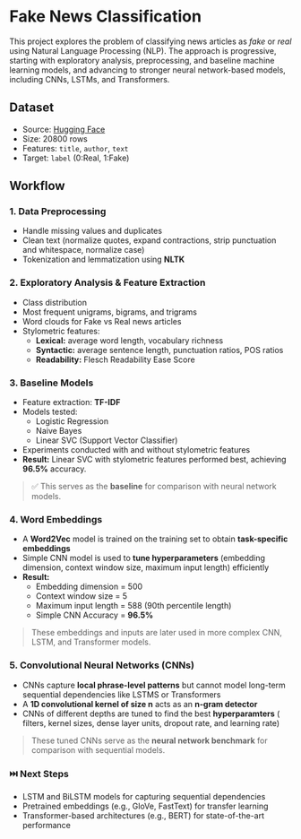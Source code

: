 # Fake News Classification
This project explores the problem of classifying news articles as *fake* or *real* using Natural Language Processing (NLP). The approach is progressive, starting with exploratory analysis, preprocessing, and baseline machine learning models, and advancing to stronger neural network-based models, including CNNs, LSTMs, and Transformers.

## Dataset
* Source: [Hugging Face](https://huggingface.co/datasets/Reyansh4/Fake-News-Classification)
* Size: 20800 rows
* Features: `title`, `author`, `text`
* Target: `label` (0:Real, 1:Fake)

## Workflow
### 1. Data Preprocessing
* Handle missing values and duplicates
* Clean text (normalize quotes, expand contractions, strip punctuation and whitespace, normalize case)
* Tokenization and lemmatization using **NLTK**

### 2. Exploratory Analysis & Feature Extraction
* Class distribution
* Most frequent unigrams, bigrams, and trigrams
* Word clouds for Fake vs Real news articles
* Stylometric features:
    * **Lexical:** average word length, vocabulary richness
    * **Syntactic:** average sentence length, punctuation ratios, POS ratios
    * **Readability:** Flesch Readability Ease Score

### 3. Baseline Models
* Feature extraction: **TF-IDF**
* Models tested:
    * Logistic Regression
    * Naive Bayes
    * Linear SVC (Support Vector Classifier)
* Experiments conducted with and without stylometric features
* **Result:** Linear SVC with stylometric features performed best, achieving **96.5%** accuracy.
> ✅ This serves as the **baseline** for comparison with neural network models.

### 4. Word Embeddings
* A **Word2Vec** model is trained on the training set to obtain **task-specific embeddings**
* Simple CNN model is used to **tune hyperparameters** (embedding dimension, context window size, maximum input length) efficiently
* **Result:** 
    * Embedding dimension = 500
    * Context window size = 5
    * Maximum input length = 588 (90th percentile length)
    * Simple CNN Accuracy = **96.5%**
> These embeddings and inputs are later used in more complex CNN, LSTM, and Transformer models.

### 5. Convolutional Neural Networks (CNNs)
* CNNs capture **local phrase-level patterns** but cannot model long-term sequential dependencies like LSTMS or Transformers
* A **1D convolutional kernel of size n** acts as an **n-gram detector**
* CNNs of different depths are tuned to find the best **hyperparamters** ( filters, kernel sizes, dense layer units, dropout rate, and learning rate)
> These tuned CNNs serve as the **neural network benchmark** for comparison with sequential models.

### ⏭️ Next Steps
* LSTM and BiLSTM models for capturing sequential dependencies
* Pretrained embeddings (e.g., GloVe, FastText) for transfer learning
* Transformer-based architectures (e.g., BERT) for state-of-the-art performance